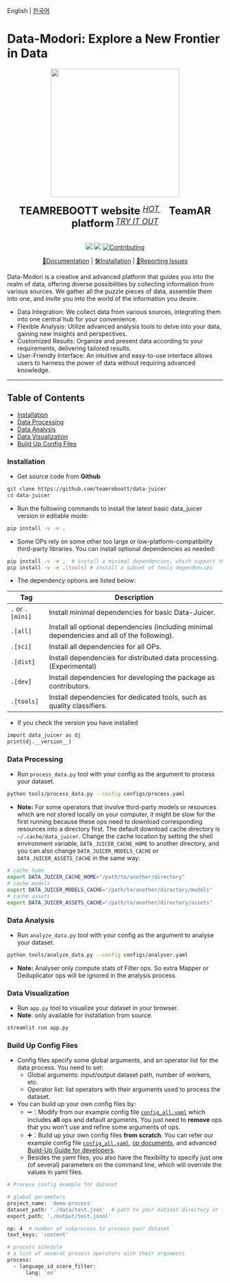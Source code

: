 English | [한국어](README_KO.md)

# Data-Modori: Explore a New Frontier in Data

<div align="center">
  <img src="https://github.com/teamreboott/data-juicer/assets/40276516/86ec78ca-fb84-4367-a7d5-b67220114e39" width="300"/>
  <div>&nbsp;</div>
  <div align="center">
    <b><font size="5">TEAMREBOOTT website </font></b>
    <sup>
      <a href="https://reboott.ai">
        <i><font size="4">HOT</font></i>
      </a>
    </sup>
    &nbsp;&nbsp;&nbsp;&nbsp;
    <b><font size="5">TeamAR platform</font></b>
    <sup>
      <a href="https://askyour.trade">
        <i><font size="4">TRY IT OUT</font></i>
      </a>
    </sup>
  </div>
  <div>&nbsp;</div>


![](https://img.shields.io/badge/license-Apache--2.0-ff655b.svg)
![](https://img.shields.io/badge/language-Python-b44dff.svg)
[![Contributing](https://img.shields.io/badge/Contribution-welcome-5bc4ff.svg)](docs/DeveloperGuide.md)

<!-- [![pypi version](https://img.shields.io/pypi/v/py-data-juicer?logo=pypi&color=ffb84d)](https://pypi.org/project/py-data-juicer)
[![Docker version](https://img.shields.io/docker/v/datajuicer/data-juicer?logo=docker&label=Docker&color=0100FF)](https://hub.docker.com/r/datajuicer/data-juicer)
[![Document_List](https://img.shields.io/badge/Docs-English-FAED7D?logo=Markdown)](README.md#documentation) -->

[📘Documentation]() |
[🛠️Installation]() |
[🤔Reporting Issues]()

</div>

Data-Modori is a creative and advanced platform that guides you into the realm of data, offering diverse possibilities by collecting information from various sources. We gather all the puzzle pieces of data, assemble them into one, and invite you into the world of the information you desire.

- Data Integration: We collect data from various sources, integrating them into one central hub for your convenience.
- Flexible Analysis: Utilize advanced analysis tools to delve into your data, gaining new insights and perspectives.
- Customized Results: Organize and present data according to your requirements, delivering tailored results.
- User-Friendly Interface: An intuitive and easy-to-use interface allows users to harness the power of data without requiring advanced knowledge.

----

## Table of Contents

- [Installation](#installation)
- [Data Processing](#data-processing)
- [Data Analysis](#data-analysis)
- [Data Visualization](#data-visualization)
- [Build Up Config Files](#build-up-config-files)

### Installation

- Get source code from **Github**
```bash
git clone https://github.com/teamreboott/data-juicer
cd data-juicer
```

- Run the following commands to install the latest basic data_juicer version in editable mode:
```bash
pip install -v -e .
```

- Some OPs rely on some other too large or low-platform-compatibility third-party libraries. You can install optional dependencies as needed:
```bash
pip install -v -e .  # install a minimal dependencies, which support the basic functions
pip install -v -e .[tools] # install a subset of tools dependencies
```

- The dependency options are listed below:

| Tag          | Description                                                                                  |
|--------------|----------------------------------------------------------------------------------------------|
| `.` or `.[mini]` | Install minimal dependencies for basic Data-Juicer.                                          |
| `.[all]`       | Install all optional dependencies (including minimal dependencies and all of the following). |
| `.[sci]`       | Install all dependencies for all OPs.                                                        |
| `.[dist]`      | Install dependencies for distributed data processing. (Experimental)                         |
| `.[dev]`       | Install dependencies for developing the package as contributors.                             |
| `.[tools]`     | Install dependencies for dedicated tools, such as quality classifiers.                       |

- If you check the version you have installed
```bash
import data_juicer as dj
print(dj.__version__)
```

### Data Processing

- Run `process_data.py` tool with your config as the argument to process your dataset.

```bash
python tools/process_data.py --config configs/process.yaml
```

- **Note:** For some operators that involve third-party models or resources which are not stored locally on your computer, it might be slow for the first running because these ops need to download corresponding resources into a directory first.
The default download cache directory is `~/.cache/data_juicer`. Change the cache location by setting the shell environment variable, `DATA_JUICER_CACHE_HOME` to another directory, and you can also change `DATA_JUICER_MODELS_CACHE` or `DATA_JUICER_ASSETS_CACHE` in the same way:

```bash
# cache home
export DATA_JUICER_CACHE_HOME="/path/to/another/directory"
# cache models
export DATA_JUICER_MODELS_CACHE="/path/to/another/directory/models"
# cache assets
export DATA_JUICER_ASSETS_CACHE="/path/to/another/directory/assets"
```

### Data Analysis

- Run `analyze_data.py` tool with your config as the argument to analyse your dataset.

```bash
python tools/analyze_data.py --config configs/analyser.yaml
```

- **Note:** Analyser only compute stats of Filter ops. So extra Mapper or Deduplicator ops will be ignored in the analysis process.

### Data Visualization

- Run `app.py` tool to visualize your dataset in your browser.
- **Note**: only available for installation from source.

```bash
streamlit run app.py
```

### Build Up Config Files

- Config files specify some global arguments, and an operator list for the
  data process. You need to set:
  - Global arguments: input/output dataset path, number of workers, etc.
  - Operator list: list operators with their arguments used to process the dataset.
- You can build up your own config files by:
  - ➖：Modify from our example config file [`config_all.yaml`](configs/config_all.yaml) which includes **all** ops and default
    arguments. You just need to **remove** ops that you won't use and refine
    some arguments of ops.
  - ➕：Build up your own config files **from scratch**. You can refer our
    example config file [`config_all.yaml`](configs/config_all.yaml), [op documents](docs/Operators.md), and advanced [Build-Up Guide for developers](docs/DeveloperGuide.md#build-your-own-configs).
  - Besides the yaml files, you also have the flexibility to specify just
    one (of several) parameters on the command line, which will override
    the values in yaml files.
    
```bash
# Process config example for dataset

# global parameters
project_name: 'demo-process'
dataset_path: './data/test.json'  # path to your dataset directory or file
export_path: './output/test.jsonl'

np: 4  # number of subprocess to process your dataset
text_keys: 'content'

# process schedule
# a list of several process operators with their arguments
process:
  - language_id_score_filter:
      lang: 'en'
```
